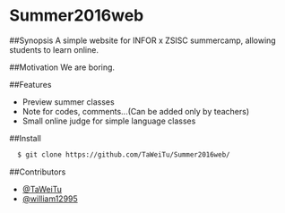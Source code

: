 # Summer2016web

##Synopsis
A simple website for INFOR x ZSISC summercamp, allowing students to learn online.

##Motivation
We are boring.

##Features
* Preview summer classes
* Note for codes, comments...(Can be added only by teachers)
* Small online judge for simple language classes
 
##Install
```bash
  $ git clone https://github.com/TaWeiTu/Summer2016web/
 ```

##Contributors
* [@TaWeiTu](http://github.com/taweitu)
* [@william12995](http://github.com/william12995)
